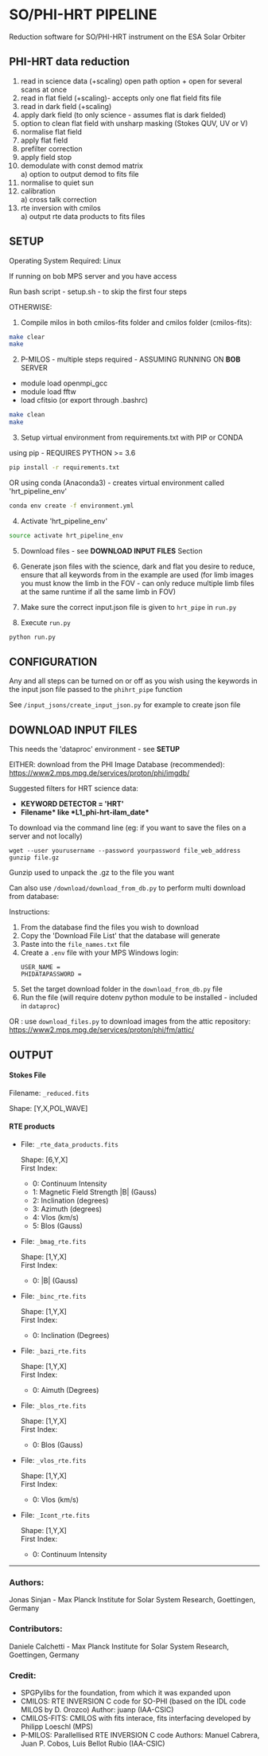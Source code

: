 # **SO/PHI-HRT PIPELINE**

Reduction software for SO/PHI-HRT instrument on the ESA Solar Orbiter
## **PHI-HRT data reduction**
1. read in science data (+scaling) open path option + open for several scans at once
2. read in flat field (+scaling)- accepts only one flat field fits file
3. read in dark field (+scaling)
4. apply dark field (to only science - assumes flat is dark fielded)
5. option to clean flat field with unsharp masking (Stokes QUV, UV or V)
6. normalise flat field
7. apply flat field
8. prefilter correction
9. apply field stop
10. demodulate with const demod matrix <br>
        a) option to output demod to fits file <br>
11. normalise to quiet sun
12. calibration <br>
        a) cross talk correction <br>
13. rte inversion with cmilos <br>
        a) output rte data products to fits files <br>




## **SETUP**

Operating System Required: Linux

If running on bob MPS server and you have access

Run bash script - setup.sh - to skip the first four steps

OTHERWISE:

1. Compile milos in both cmilos-fits folder and cmilos folder (cmilos-fits):

```bash
make clear
make
```

2. P-MILOS - multiple steps required - ASSUMING RUNNING ON **BOB** SERVER
- module load openmpi_gcc
- module load fftw
- load cfitsio (or export through .bashrc)

```bash
make clean
make
```    
3. Setup virtual environment from requirements.txt with PIP or CONDA

using pip - REQUIRES PYTHON >= 3.6
```bash
pip install -r requirements.txt
```
OR using conda (Anaconda3) - creates virtual environment called 'hrt_pipeline_env'
```bash
conda env create -f environment.yml
```

4. Activate 'hrt_pipeline_env'
```bash
source activate hrt_pipeline_env
```

5. Download files - see **DOWNLOAD INPUT FILES** Section

5. Generate json files with the science, dark and flat you desire to reduce, ensure that all keywords from in the example are used (for limb images you must know the limb in the FOV - can only reduce multiple limb files at the same runtime if all the same limb in FOV)

6. Make sure the correct input.json file is given to `hrt_pipe` in ```run.py```

7. Execute ```run.py```

```bash
python run.py
```

## **CONFIGURATION**

Any and all steps can be turned on or off as you wish using the keywords in the input json file passed to the `phihrt_pipe` function

See `/input_jsons/create_input_json.py` for example to create json file

## **DOWNLOAD INPUT FILES**

This needs the 'dataproc' environment - see **SETUP**

EITHER: download from the PHI Image Database (recommended): https://www2.mps.mpg.de/services/proton/phi/imgdb/

Suggested filters for HRT science data: 
- **KEYWORD DETECTOR = 'HRT'** <br >
- **Filename\* like \*L1_phi-hrt-ilam_date\***
        
To download via the command line (eg: if you want to save the files on a server and not locally)
```
wget --user yourusername --password yourpassword file_web_address
gunzip file.gz
```
Gunzip used to unpack the .gz to the file you want  <br>

Can also use `/download/download_from_db.py` to perform multi download from database:

Instructions:
  1. From the database find the files you wish to download
  2. Copy the 'Download File List' that the database will generate
  3. Paste into the `file_names.txt` file
  4. Create a `.env` file with your MPS Windows login: <br> 
      ```text=
      USER_NAME =
      PHIDATAPASSWORD =
      ```  
  5. Set the target download folder in the `download_from_db.py` file
  6. Run the file (will require dotenv python module to be installed - included in `dataproc`) 

OR : use `download_files.py` to download images from the attic repository: https://www2.mps.mpg.de/services/proton/phi/fm/attic/
## **OUTPUT**

#### **Stokes File**
Filename: `_reduced.fits `

Shape: [Y,X,POL,WAVE]

#### **RTE products**
- File: `_rte_data_products.fits`

  Shape: [6,Y,X] <br>
  First Index:
  - 0: Continuum Intensity
  - 1: Magnetic Field Strength |B| (Gauss)
  - 2: Inclination (degrees)
  - 3: Azimuth (degrees)
  - 4: Vlos (km/s)
  - 5: Blos (Gauss) </p>

- File: `_bmag_rte.fits`

  Shape: [1,Y,X] <br>
  First Index: <br>
  - 0: |B| (Gauss) </p>

- File: `_binc_rte.fits`

  Shape: [1,Y,X] <br>
  First Index: <br>
  - 0: Inclination (Degrees) </p>

- File: `_bazi_rte.fits`

  Shape: [1,Y,X] <br>
  First Index: <br>
  - 0: Aimuth (Degrees) </p>

- File: `_blos_rte.fits`

  Shape: [1,Y,X] <br>
  First Index: <br>
  - 0: Blos (Gauss) </p>

- File: `_vlos_rte.fits`

  Shape: [1,Y,X] <br>
  First Index: <br>
  - 0: Vlos (km/s) </p>

- File: `_Icont_rte.fits`

  Shape: [1,Y,X] <br>
  First Index:
  - 0: Continuum Intensity


***


### **Authors**: <br>

Jonas Sinjan - Max Planck Institute for Solar System Research, Goettingen, Germany

### **Contributors**: <br>

Daniele Calchetti - Max Planck Institute for Solar System Research, Goettingen, Germany

### **Credit**: <br>

- SPGPylibs for the foundation, from which it was expanded upon
- CMILOS: RTE INVERSION C code for SO-PHI (based on the IDL code MILOS by D. Orozco) Author: juanp (IAA-CSIC)
- CMILOS-FITS: CMILOS with fits interace, fits interfacing developed by Philipp Loeschl (MPS)
- P-MILOS:  Parallellised RTE INVERSION C code Authors: Manuel Cabrera, Juan P. Cobos, Luis Bellot Rubio (IAA-CSIC)